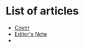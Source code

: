 <!-- TITLE: Verba Maximus 2018 -->
<!-- SUBTITLE: A quick look at the magazine. -->

# List of articles
- [Cover](/news/fests/vm-18/cover) 
- [Editor's Note](/news/fests/vm-18/ednote)
- 